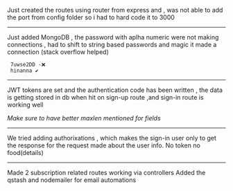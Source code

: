 
Just created the routes using router from express and , was not able to add the port from config folder so i had to hard code it to 3000

---
Just added MongoDB , the password with aplha numeric were not making connections , had to shift to string based passwords and magic it made a connection (stack overflow helped)

```
 7uwse2DD -❌
 hinanna ✔️
```

----

JWT tokens are set and the authentication code has been written , the data is getting stored in db when hit on sign-up route ,and sign-in route is working well

*Make sure to have better maxlen mentioned for fields*

---

We tried adding authorixations , which makes the sign-in user only to get the response for the request made about the user info. No token no food(details)

----

Made 2 subscription related routes working via controllers
Added the qstash and nodemailer for email automations 